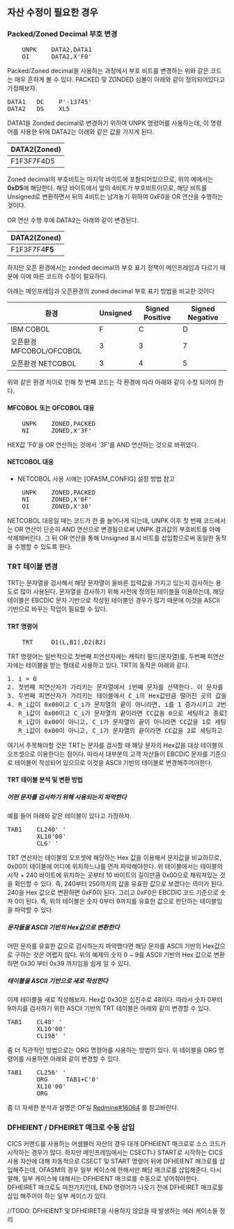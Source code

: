 ## 자산 수정이 필요한 경우

### Packed/Zoned Decimal 부호 변경

<pre>
    UNPK    DATA2,DATA1
    OI      DATA2,X'F0'
</pre>

Packed/Zoned decimal을 사용하는 과정에서 부호 비트를 변경하는 위와 같은 코드는 매우 흔하게 볼 수 있다. PACKED 및 ZONDED 심볼이 아래와 같이 정의되어있다고 가정해보자.

<pre>
DATA1   DC    P'-13745'
DATA2   DS    XL5
</pre>

DATA1을 Zonded decimal로 변경하기 위하여 UNPK 명령어를 사용하는데, 이 명령어를 사용한 뒤에 DATA2는 아래와 같은 값을 가지게 된다.

|   DATA2(Zoned)    |
|   ---             |
|   F1F3F7F4D5      |

Zoned decimal의 부호비트는 마지막 바이트에 포함되어있으므로, 위의 예에서는 **0xD5**에 해당한다. 해당 바이트에서 앞의 4비트가 부호비트이므로, 해당 비트를 Unsigned로 변환하면서 뒤의 4비트는 남겨놓기 위하여 0xF0을 OR 연산을 수행하는 것이다.

OR 연산 수행 후에 DATA2는 아래와 같이 변경된다.

|   DATA2(Zoned)    |
|   ---             |
|   F1F3F7F4**F5**      |

하지만 오픈 환경에서는 zonded decimal의 부호 표기 정책이 메인프레임과 다르기 때문에 이에 따른 코드의 수정이 필요하다.

아래는 메인프레임과 오픈환경의 zoned decimal 부호 표기 방법을 비교한 것이다

|            환경           | Unsigned | Signed Positive | Signed Negative |
|            ---            |    ---   |       ---       |       ---       |
|IBM COBOL                  |     F    |        C        |        D        |
|오픈환경 MFCOBOL/OFCOBOL   |     3    |        3        |        7        |
|오픈환경 NETCOBOL          |     3    |        4        |        5        |

위와 같은 환경 차이로 인해 첫 번째 코드는 각 환경에 따라 아래와 같이 수정 되어야 한다.

#### MFCOBOL 또는 OFCOBOL 대응

<pre>
    UNPK    ZONED,PACKED
    NI      ZONED,X'3F'
</pre>

HEX값 'F0'을 OR 연산하는 것에서 '3F'를 AND 연산하는 것으로 바뀌었다.

#### NETCOBOL 대응
* NETCOBOL 사용 시에는 [OFASM_CONFIG] 설정 방법 참고

<pre>
    UNPK    ZONED,PACKED
    NI      ZONED,X'0F'
    OI      ZONED,X'30'
</pre>

NETCOBOL 대응일 때는 코드가 한 줄 늘어나게 되는데, UNPK 이후 첫 번째 코드에서는 OR 연산이 단순히 AND 연산으로 변경됨으로써 UNPK 결과값의 부호비트를 아예 삭제해버린다.
그 뒤 OR 연산을 통해 Unsigned 표시 비트를 삽입함으로써 동일한 동작을 수행할 수 있도록 한다.

### TRT 테이블 변경

TRT는 문자열을 검사해서 해당 문자열이 올바른 입력값을 가지고 있는지 검사하는 용도로 많이 사용된다. 문자열을 검사하기 위해 사전에 정의된 테이블을 이용하는데, 해당 테이블은 EBCDIC 문자 기반으로 작성된 테이블인 경우가 많기 때문에 이것을 ASCII 기반으로 바꾸는 작업이 필요할 수 있다.

#### TRT 명령어

<pre>
    TRT     D1(L,B1),D2(B2)
</pre>

TRT 명령어는 일반적으로 첫번째 피연산자에는 캐릭터 필드(문자열)를, 두번째 피연산자에는 테이블을 받는 형태로 사용하고 있다. TRT의 동작은 아래와 같다.

<pre>
1. i = 0
2. 첫번째 피연산자가 가리키는 문자열에서 i번째 문자를 선택한다. 이 문자를 C_i라고 명명하자.
3. 두번째 피연산자가 가리키는 테이블에서 C_i의 Hex값만큼 떨어진 곳의 값을 참조한다. 참조한 값을 R_i라고 명명하자.
4. R_i값이 0x00이고 C_i가 문자열의 끝이 아니라면, i를 1 증가시키고 2번째 과정부터 반복한다.
   R_i값이 0x00이고 C_i가 문자열의 끝이라면 CC값을 0으로 세팅하고 종료한다.
   R_i값이 0x00이 아니고, C_i가 문자열의 끝이 아니라면 CC값을 1로 세팅하고 종료한다.
   R_i값이 0x00이 아니고, C_i가 문자열의 끝이라면 CC값을 2로 세팅하고 종료한다.
</pre>

여기서 주목해야할 것은 TRT는 문자를 검사할 때 해당 문자의 Hex값을 대상 테이블의 오프셋으로 이용한다는 점이다. 따라서 대부분의 고객 자산들이 EBCDIC 문자를 기준으로 테이블이 작성되어 있으므로 이것을 ASCII 기반의 테이블로 변경해주어야한다.

#### TRT 테이블 분석 및 변환 방법

##### 어떤 문자를 검사하기 위해 사용되는지 파악한다

예를 들어 아래와 같은 테이블이 있다고 가정하자.

<pre>
TAB1    CL240' '
        XL10'00'
        CL6' '
</pre>

TRT 연산자는 테이블의 오프셋에 해당하는 Hex 값을 이용해서 문자값을 비교하므로, 0x00이 테이블에 어디에 위치하느냐를 먼저 파악해야한다. 위 테이블에서는 테이블의 시작 + 240 바이트에 위치하는 곳부터 10 바이트의 길이만큼 0x00으로 채워져있는 것을 확인할 수 있다. 즉, 240부터 250까지의 값을 유효한 값으로 보겠다는 의미가 된다. 240을 Hex 값으로 변환하면 0xF0이 된다. 그리고 0xF0은 EBCDIC 코드 기준으로 숫자 0이 된다. 즉, 위의 테이블은 숫자 0부터 9까지를 유효한 값으로 판단하는 테이블임을 파악할 수 있다.

##### 문자들을 ASCII 기반의 Hex값으로 변환한다

어떤 문자를 유효한 값으로 검사하는지 파악했다면 해당 문자를 ASCII 기반의 Hex값으로 구하는 것은 어렵지 않다. 위의 예제의 숫자 0 ~ 9를 ASCII 기반의 Hex 값으로 변환하면 0x30 부터 0x39 까지임을 쉽게 알 수 있다.

##### 테이블을 ASCII 기반으로 새로 작성한다

이제 테이블을 새로 작성해보자. Hex값 0x30은 십진수로 48이다. 따라서 숫자 0부터 9까지를 검사하기 위한 ASCII 기반의 TRT 테이블은 아래와 같이 변경할 수 있다.

<pre>
TAB1    CL48' '
        XL10'00'
        CL198' '
</pre>

좀 더 직관적인 방법으로는 ORG 명령어를 사용하는 방법이 있다. 위 테이블을 ORG 명령어를 사용하면 아래와 같이 변경할 수 있다.

<pre>
TAB1    CL256' '
        ORG     TAB1+C'0'
        XL10'00'
        ORG
</pre>

좀 더 자세한 분석과 설명은 OF실 [Redmine#16064](http://tpredmine.tmax.co.kr/redmine/issues/16064) 를 참고바란다.

### DFHEIENT / DFHEIRET 매크로 수동 삽입

CICS 커맨드를 사용하는 어셈블러 자산의 경우 대개 DFHEIENT 매크로로 소스 코드가 시작하는 경우가 많다. 하지만 메인프레임에서는 CSECT나 START로 시작하는 CICS 사용 자산에 대해 자동적으로 CSECT 및 START 명령어 뒤에 DFHEIENT 매크로를 삽입해주는데, OFASM의 경우 일부 케이스에 한해서만 해당 매크로를 삽입해준다. 
다시 말해, 일부 케이스에 대해서는 DFHEIENT 매크로를 수동으로 넣어줘야한다.
DFHEIRET 매크로도 마찬가지인데, END 명령어가 나오기 전에 DFHEIRET 매크로를 삽입 해주어야 하는 일부 케이스가 있다. 

//TODO: DFHEIENT 및 DFHEIRET을 사용하지 않았을 때 발생하는 에러 케이스들 정리

